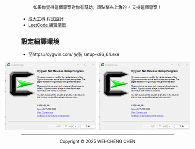 <p align="center">
    如果你覺得這個專案對你有幫助，請點擊右上角的 ⭐ 支持這個專案！
</p>

-   [成大工科 程式設計](./成大工科%20程式設計.md)
-   [LeetCode 練習清單](./LeetCode清單.md)

## 設定編譯環境

-   至https://cygwin.com/ 安裝 setup-x86_64.exe

<div style="display: flex; justify-content: center; gap: 10px;">
    <img src="https://raw.githubusercontent.com/kcwc1029/obsidian-upgit-image/main/2025/02/upgit_20250212_1739333561.png" width="300">
    <img src="https://raw.githubusercontent.com/kcwc1029/obsidian-upgit-image/main/2025/02/upgit_20250212_1739333561.png" width="300">
</div>

---

<p align="center">
  Copyright © 2025 WEI-CHENG CHEN
</p>
